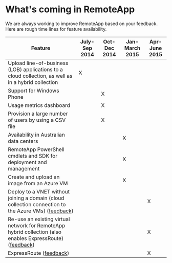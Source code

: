 <properties 
    pageTitle="What's coming in RemoteApp" 
    description="Learn about new features for RemoteApp" 
    services="remoteapp" 
    solutions="" 
	documentationCenter="" 
    authors="lizap" 
    manager="mbaldwin" />

<tags 
    ms.service="remoteapp" 
    ms.workload="compute" 
    ms.tgt_pltfrm="na" 
    ms.devlang="na" 
    ms.topic="article" 
    ms.date="04/08/2015" 
    ms.author="elizapo" />

# What's coming in RemoteApp

We are always working to improve RemoteApp based on your feedback. Here are rough time lines for feature availability. 

|Feature|July-Sep 2014|Oct-Dec 2014|Jan-March 2015|Apr-June 2015|
|-----------|-------|-------|-------|-------|
|Upload line-of-business (LOB) applications to a cloud collection, as well as in a hybrid collection|X| | | |
|Support for Windows Phone| |X|	| |
|Usage metrics dashboard| |X| | | 	
|Provision a large number of users by using a CSV file 	| |X| | |
|Availability in Australian data centers| |	|X| |
|RemoteApp PowerShell cmdlets and SDK for deployment and management|	| |X| |
|Create and upload an image from an Azure VM| | |X| |
|Deploy to a VNET without joining a domain (cloud collection connection to the Azure VMs) ([feedback](http://feedback.azure.com/forums/247748-azure-remoteapp/suggestions/5928457-provide-ability-to-add-vnet-to-cloud-deloyment-th))| | | |X|	
|Re-use an existing virtual network for RemoteApp hybrid collection (also enables ExpressRoute) ([feedback](http://feedback.azure.com/forums/247748-azure-remoteapp/suggestions/5933123-existing-virtual-network-does-not-appear-when-tryi))| | | |X|
|ExpressRoute ([feedback](http://feedback.azure.com/forums/247748-azure-remoteapp/suggestions/5933123-existing-virtual-network-does-not-appear-when-tryi))| | | |X|
